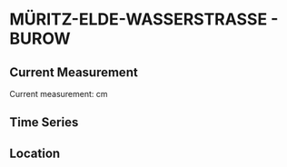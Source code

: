 # MÜRITZ-ELDE-WASSERSTRASSE - BUROW

## Current Measurement

Current measurement: <Value topic="rivers/pegel-online/MEW/BUROW/measurementValue"/> cm

## Time Series

<TimeSeries topic="rivers/pegel-online/MEW/BUROW/measurementValue" period="week" />

## Location

<WorldMap>
  <Marker lat="53.39015128959903" lon="11.974941895654716" labelTopic="rivers/pegel-online/MEW/BUROW/measurementValue" />
</WorldMap>
